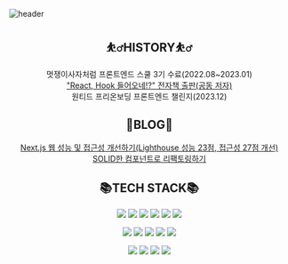 ![header](https://capsule-render.vercel.app/api?type=waving&color=gradient&customColorList=18&fontColor=ffffff&height=180&section=header&text=Welcome!%20I'm%20KANGPUNGYUN!😄&fontSize=30&animation=twinkling)

<div align=center>

## ⛹️‍♂️HISTORY⛹️‍♂️

멋쟁이사자처럼 프론트엔드 스쿨 3기 수료(2022.08~2023.01)<br />
["React, Hook 들어오네!?" 전자책 출판(공동 저자)](https://ridibooks.com/books/2773000063)<br />
원티드 프리온보딩 프론트엔드 챌린지(2023.12)
  
## 📘BLOG📘

[Next.js 웹 성능 및 접근성 개선하기(Lighthouse 성능 23점, 접근성 27점 개선)](https://velog.io/@kangpungyun/리팩토링-Lighthouse로-Next.js-웹-성능-23점-접근성-27점-개선하기)<br />
[SOLID한 컴포넌트로 리팩토링하기](https://velog.io/@kangpungyun/SOLID%ED%95%9C-%EC%BB%B4%ED%8F%AC%EB%84%8C%ED%8A%B8-%EB%A7%8C%EB%93%A4%EA%B8%B0)<br />

## 📚TECH STACK📚

<img src="https://img.shields.io/badge/HTML5-E34F26?style=for-the-badge&logo=HTML5&logoColor=white"> <img src="https://img.shields.io/badge/CSS3-1572B6?style=for-the-badge&logo=CSS3&logoColor=white"> <img src="https://img.shields.io/badge/ES6-F7DF1E?style=for-the-badge&logo=JavaScript&logoColor=white"> <img src="https://img.shields.io/badge/TypeScript-3178C6?style=for-the-badge&logo=TypeScript&logoColor=white"> <img src="https://img.shields.io/badge/PHP-777BB4?style=for-the-badge&logo=PHP&logoColor=white"> <img src="https://img.shields.io/badge/Sass-CC6699?style=for-the-badge&logo=Sass&logoColor=white">

<img src="https://img.shields.io/badge/React-61DAFB?style=for-the-badge&logo=React&logoColor=black"> <img src="https://img.shields.io/badge/next.js-000000?style=for-the-badge&logo=next.js&logoColor=white"> <img src="https://img.shields.io/badge/CodeIgniter-EF4223?style=for-the-badge&logo=CodeIgniter&logoColor=white"> <img src="https://img.shields.io/badge/Tailwind CSS-06B6D4?style=for-the-badge&logo=Tailwind CSS&logoColor=white"> <img src="https://img.shields.io/badge/Bootstrap-7952B3?style=for-the-badge&logo=Bootstrap&logoColor=white">
<br>

<img src="https://img.shields.io/badge/GitHub-181717?style=for-the-badge&logo=GitHub&logoColor=white"> <img src="https://img.shields.io/badge/VisualStudioCode-007ACC?style=for-the-badge&logo=VisualStudioCode&logoColor=white"> <img src="https://img.shields.io/badge/MySQL-4479A1?style=for-the-badge&logo=MySQL&logoColor=white"> <img src="https://img.shields.io/badge/figma-F24E1E?style=for-the-badge&logo=figma&logoColor=white">


</div>
